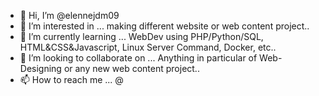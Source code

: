 - 👋 Hi, I’m @elennejdm09
- 👀 I’m interested in ... making different website or web content project..
- 🌱 I’m currently learning ... WebDev using PHP/Python/SQL, HTML&CSS&Javascript, Linux Server Command, Docker, etc..
- 💞️ I’m looking to collaborate on ... Anything in particular of Web-Designing or any new web content project.. 
- 📫 How to reach me ... @

<!---
elennejdm09/elennejdm09 is a ✨ special ✨ repository because its `README.md` (this file) appears on your GitHub profile.
You can click the Preview link to take a look at your changes.
--->
